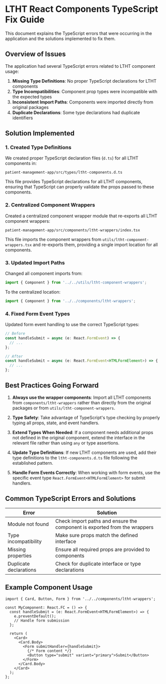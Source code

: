 # LTHT React Components TypeScript Fix Guide

This document explains the TypeScript errors that were occurring in the application and the solutions implemented to fix them.

## Overview of Issues

The application had several TypeScript errors related to LTHT component usage:

1. **Missing Type Definitions**: No proper TypeScript declarations for LTHT components
2. **Type Incompatibilities**: Component prop types were incompatible with the expected types
3. **Inconsistent Import Paths**: Components were imported directly from original packages
4. **Duplicate Declarations**: Some type declarations had duplicate identifiers

## Solution Implemented

### 1. Created Type Definitions

We created proper TypeScript declaration files (`d.ts`) for all LTHT components in:
```
patient-management-app/src/types/ltht-components.d.ts
```

This file provides TypeScript declarations for all LTHT components, ensuring that TypeScript can properly validate the props passed to these components.

### 2. Centralized Component Wrappers

Created a centralized component wrapper module that re-exports all LTHT component wrappers:
```
patient-management-app/src/components/ltht-wrappers/index.tsx
```

This file imports the component wrappers from `utils/ltht-component-wrappers.tsx` and re-exports them, providing a single import location for all components.

### 3. Updated Import Paths

Changed all component imports from:
```typescript
import { Component } from '../../utils/ltht-component-wrappers';
```

To the centralized location:
```typescript
import { Component } from '../../components/ltht-wrappers';
```

### 4. Fixed Form Event Types

Updated form event handling to use the correct TypeScript types:
```typescript
// Before
const handleSubmit = async (e: React.FormEvent) => {
  // ...
};

// After
const handleSubmit = async (e: React.FormEvent<HTMLFormElement>) => {
  // ...
};
```

## Best Practices Going Forward

1. **Always use the wrapper components**: Import all LTHT components from `components/ltht-wrappers` rather than directly from the original packages or from `utils/ltht-component-wrappers`.

2. **Type Safety**: Take advantage of TypeScript's type checking by properly typing all props, state, and event handlers.

3. **Extend Types When Needed**: If a component needs additional props not defined in the original component, extend the interface in the relevant file rather than using `any` or type assertions.

4. **Update Type Definitions**: If new LTHT components are used, add their type definitions to the `ltht-components.d.ts` file following the established pattern.

5. **Handle Form Events Correctly**: When working with form events, use the specific event type `React.FormEvent<HTMLFormElement>` for submit handlers.

## Common TypeScript Errors and Solutions

| Error | Solution |
|-------|----------|
| Module not found | Check import paths and ensure the component is exported from the wrappers |
| Type incompatibility | Make sure props match the defined interface |
| Missing properties | Ensure all required props are provided to components |
| Duplicate declarations | Check for duplicate interface or type declarations |

## Example Component Usage

```tsx
import { Card, Button, Form } from '../../components/ltht-wrappers';

const MyComponent: React.FC = () => {
  const handleSubmit = (e: React.FormEvent<HTMLFormElement>) => {
    e.preventDefault();
    // Handle form submission
  };

  return (
    <Card>
      <Card.Body>
        <Form submitHandler={handleSubmit}>
          {/* Form content */}
          <Button type="submit" variant="primary">Submit</Button>
        </Form>
      </Card.Body>
    </Card>
  );
};